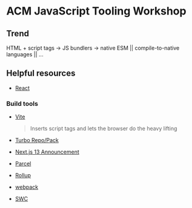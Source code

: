 # ACM JavaScript Tooling Workshop

## Trend

HTML + script tags -> JS bundlers -> native ESM || compile-to-native languages
|| ...

## Helpful resources

- [React](https://beta.reactjs.org)

### Build tools

- [Vite](https://vitejs.dev/guide/why.html)
   > Inserts script tags and lets the browser do the heavy lifting

- [Turbo Repo/Pack](https://turbo.build)

- [Next.js 13 Announcement](https://youtu.be/NiknNI_0J48?t=299)

- [Parcel](https://parceljs.org)

- [Rollup](https://rollupjs.org)

- [webpack](https://parceljs.org)

- [SWC](https://swc.rs)
